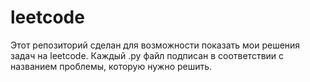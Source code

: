 # leetcode
Этот репозиторий сделан для возможности показать мои решения задач на leetcode. 
Каждый .py файл подписан в соответствии с названием проблемы, которую нужно решить.
